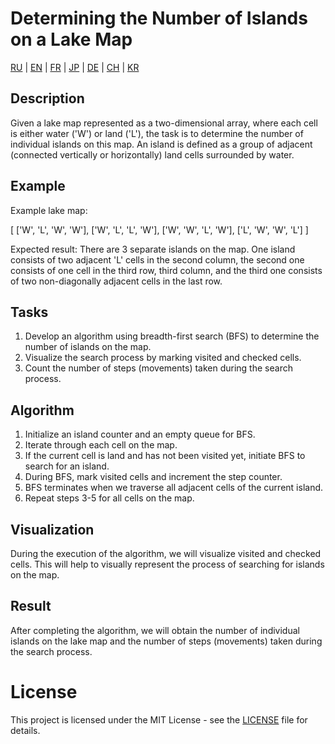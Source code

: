 # Determining the Number of Islands on a Lake Map

[RU](/README.md) | [EN](README_EN.md) | [FR](README_FR.md) |  [JP](README_JP.md) | [DE](README_DE.md) | [CH](README_CH.md) | [KR](README_KR.md)

## Description

Given a lake map represented as a two-dimensional array, where each cell is either water ('W') or land ('L'), the task is to determine the number of individual islands on this map. An island is defined as a group of adjacent (connected vertically or horizontally) land cells surrounded by water.

## Example

Example lake map:

[
['W', 'L', 'W', 'W'],
['W', 'L', 'L', 'W'],
['W', 'W', 'L', 'W'],
['L', 'W', 'W', 'L']
]

Expected result: There are 3 separate islands on the map. One island consists of two adjacent 'L' cells in the second column, the second one consists of one cell in the third row, third column, and the third one consists of two non-diagonally adjacent cells in the last row.

## Tasks

1. Develop an algorithm using breadth-first search (BFS) to determine the number of islands on the map.
2. Visualize the search process by marking visited and checked cells.
3. Count the number of steps (movements) taken during the search process.

## Algorithm

1. Initialize an island counter and an empty queue for BFS.
2. Iterate through each cell on the map.
3. If the current cell is land and has not been visited yet, initiate BFS to search for an island.
4. During BFS, mark visited cells and increment the step counter.
5. BFS terminates when we traverse all adjacent cells of the current island.
6. Repeat steps 3-5 for all cells on the map.

## Visualization

During the execution of the algorithm, we will visualize visited and checked cells. This will help to visually represent the process of searching for islands on the map.

## Result

After completing the algorithm, we will obtain the number of individual islands on the lake map and the number of steps (movements) taken during the search process.

# License

This project is licensed under the MIT License - see the [LICENSE](/LICENSE) file for details.
